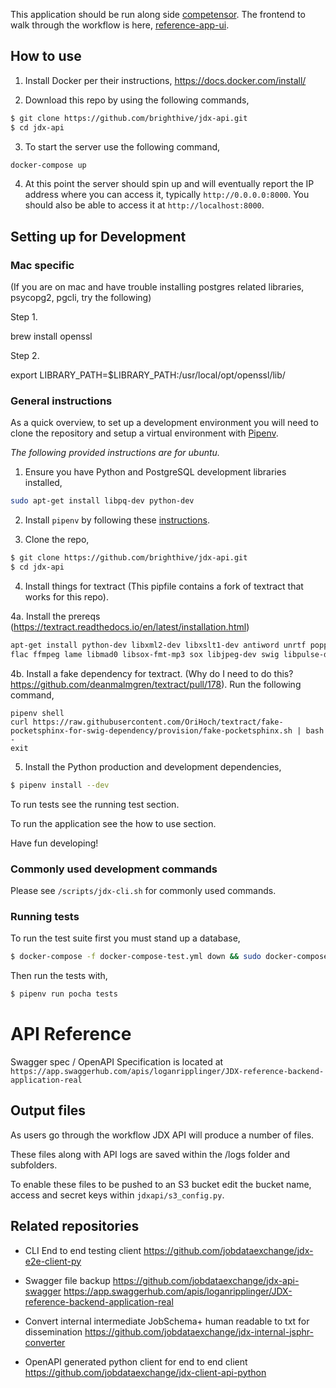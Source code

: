 This application should be run along side [competensor](https://github.com/jobdataexchange/competensor). The frontend to walk through the workflow is here, [reference-app-ui](https://github.com/jobdataexchange/reference-app-ui).

## How to use
1. Install Docker per their instructions, https://docs.docker.com/install/

2. Download this repo by using the following commands,
```bash
$ git clone https://github.com/brighthive/jdx-api.git
$ cd jdx-api
```

3. To start the server use the following command,
```bash
docker-compose up
```

4. At this point the server should spin up and will eventually report the IP address where you can access it, typically `http://0.0.0.0:8000`. You should also be able to access it at `http://localhost:8000`.

## Setting up for Development
### Mac specific
(If you are on mac and have trouble installing postgres related libraries, psycopg2, pgcli, try the following)

Step 1.

brew install openssl

Step 2.

export LIBRARY_PATH=$LIBRARY_PATH:/usr/local/opt/openssl/lib/

### General instructions

As a quick overview, to set up a development environment you will need to clone the repository and setup a virtual environment with [Pipenv](https://docs.pipenv.org/).

_The following provided instructions are for ubuntu._

1. Ensure you have Python and PostgreSQL development libraries installed,
```bash
sudo apt-get install libpq-dev python-dev
```

2. Install `pipenv` by following these [instructions](https://docs.pipenv.org/en/latest/install/#installing-pipenv).

3. Clone the repo,
```bash
$ git clone https://github.com/brighthive/jdx-api.git
$ cd jdx-api
```

4. Install things for textract (This pipfile contains a fork of textract that works for this repo).

4a. Install the prereqs (https://textract.readthedocs.io/en/latest/installation.html)
```bash
apt-get install python-dev libxml2-dev libxslt1-dev antiword unrtf poppler-utils pstotext tesseract-ocr \
flac ffmpeg lame libmad0 libsox-fmt-mp3 sox libjpeg-dev swig libpulse-dev
```
4b. Install a fake dependency for textract. (Why do I need to do this? https://github.com/deanmalmgren/textract/pull/178). Run the following command,
```
pipenv shell
curl https://raw.githubusercontent.com/OriHoch/textract/fake-pocketsphinx-for-swig-dependency/provision/fake-pocketsphinx.sh | bash -
exit
```

5. Install the Python production and development dependencies,
```bash
$ pipenv install --dev
``` 

To run tests see the running test section.

To run the application see the how to use section.

Have fun developing!

<!-- 
### Linting

To run autopep8,
```bash
$ pipenv run autopep8 --in-place --aggressive --aggressive -r ./
```
-->

### Commonly used development commands
Please see `/scripts/jdx-cli.sh` for commonly used commands.

### Running tests

To run the test suite first you must stand up a database,
```bash
$ docker-compose -f docker-compose-test.yml down && sudo docker-compose -f docker-compose-test.yml build && docker-compose -f docker-compose-test.yml up
```

Then run the tests with,
```bash
$ pipenv run pocha tests
```

# API Reference

Swagger spec / OpenAPI Specification is located at `https://app.swaggerhub.com/apis/loganripplinger/JDX-reference-backend-application-real`

<!--
## Database inspection

The database may be inspected using `pgcli`
```
pipenv pgcli
```

To connect to postgres running in docker-compose,
```
docker-compose up
docker-compose exec jdx-postgres psql -U postgres
```

In psql,
- List all databases, `\l`
- Enter database, `\c database`
- View all tables, `\d`


```bash
(ace-act-Rs3bqtfg) kwame@Puget-168695:/hdd/work/BrightHive/ACE$ pgcli postgres://postgres:password@localhost:5433/act
/home/kwame/.local/lib/python3.5/site-packages/psycopg2/__init__.py:144: UserWarning: The psycopg2 wheel package will be renamed from release 2.8; in order to keep installing from binary please use "pip install psycopg2-binary" instead. For details see: <http://initd.org/psycopg/docs/install.html#binary-install-from-pypi>.
  """)
Version: 0.20.1
Chat: https://gitter.im/dbcli/pgcli
Mail: https://groups.google.com/forum/#!forum/pgcli
Home: http://pgcli.com
act> \l
+-----------+
| datname   |
|-----------|
| postgres  |
| act       |
| template1 |
| template0 |
+-----------+
SELECT 4
Time: 0.002s
act> \d
+----------+-----------------+--------+----------+
| Schema   | Name            | Type   | Owner    |
|----------+-----------------+--------+----------|
| public   | act_result      | table  | postgres |
| public   | alembic_version | table  | postgres |
| public   | context         | table  | postgres |
| public   | course          | table  | postgres |
| public   | ttl             | table  | postgres |
+----------+-----------------+--------+----------+
SELECT 5
Time: 0.005s
act> 
```
-->

## Output files
As users go through the workflow JDX API will produce a number of files.

These files along with API logs are saved within the /logs folder and subfolders.

To enable these files to be pushed to an S3 bucket edit the bucket name, access and secret keys within `jdxapi/s3_config.py`.

## Related repositories

- CLI End to end testing client
  https://github.com/jobdataexchange/jdx-e2e-client-py

- Swagger file backup
  https://github.com/jobdataexchange/jdx-api-swagger
  https://app.swaggerhub.com/apis/loganripplinger/JDX-reference-backend-application-real

- Convert internal intermediate JobSchema+ human readable to txt for dissemination
  https://github.com/jobdataexchange/jdx-internal-jsphr-converter

- OpenAPI generated python client for end to end client
  https://github.com/jobdataexchange/jdx-client-api-python
